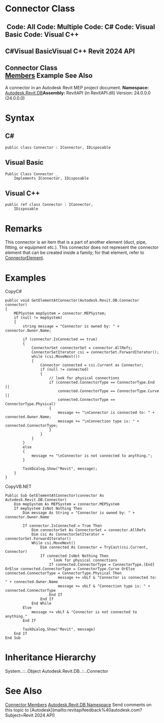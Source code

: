 # Connector Class

﻿
 Code: All Code: Multiple Code: C# Code: Visual Basic Code: Visual C++   
---  
C#Visual BasicVisual C++
Revit 2024 API  
---  
Connector Class  
[Members](46c26e09-25fe-03b8-7737-fecf25d02791.md "Connector Members") Example See Also  
---  
A connector in an Autodesk Revit MEP project document. 
**Namespace:** [Autodesk.Revit.DB](87546ba7-461b-c646-cbb1-2cb8f5bff8b2.md "Autodesk.Revit.DB Namespace")**Assembly:** RevitAPI (in RevitAPI.dll) Version: 24.0.0.0 (24.0.0.0)
# Syntax
C#  
---  
```text
public class Connector : IConnector, IDisposable
```
  
Visual Basic  
---  
```text
Public Class Connector _
	Implements IConnector, IDisposable
```
  
Visual C++  
---  
```text
public ref class Connector : IConnector, 
	IDisposable
```
  
# Remarks
This connector is an item that is a part of another element (duct, pipe, fitting, or equipment etc.). This connector does not represent the connector element that can be created inside a family; for that element, refer to [ConnectorElement](cd7d7579-1058-e8ca-d55a-c3a914843667.md "ConnectorElement Class"). 
# Examples
CopyC#
```text
public void GetElementAtConnector(Autodesk.Revit.DB.Connector connector)
{
    MEPSystem mepSystem = connector.MEPSystem;
    if (null != mepSystem)
    {
        string message = "Connector is owned by: " + connector.Owner.Name;

        if (connector.IsConnected == true)
        {
            ConnectorSet connectorSet = connector.AllRefs;
            ConnectorSetIterator csi = connectorSet.ForwardIterator();
            while (csi.MoveNext())
            {
                Connector connected = csi.Current as Connector;
                if (null != connected)
                {
                    // look for physical connections
                    if (connected.ConnectorType == ConnectorType.End ||
                        connected.ConnectorType == ConnectorType.Curve ||
                        connected.ConnectorType == ConnectorType.Physical)
                    {
                        message += "\nConnector is connected to: " + connected.Owner.Name;
                        message += "\nConnection type is: " + connected.ConnectorType;
                    }
                }
            }
        }
        else
        {
            message += "\nConnector is not connected to anything.";
        }

        TaskDialog.Show("Revit", message);            
    }
}
```

CopyVB.NET
```text
Public Sub GetElementAtConnector(connector As Autodesk.Revit.DB.Connector)
    Dim mepSystem As MEPSystem = connector.MEPSystem
    If mepSystem IsNot Nothing Then
        Dim message As String = "Connector is owned by: " + connector.Owner.Name

        If connector.IsConnected = True Then
            Dim connectorSet As ConnectorSet = connector.AllRefs
            Dim csi As ConnectorSetIterator = connectorSet.ForwardIterator()
            While csi.MoveNext()
                Dim connected As Connector = TryCast(csi.Current, Connector)
                If connected IsNot Nothing Then
                    ' look for physical connections
                    If connected.ConnectorType = ConnectorType.[End] OrElse connected.ConnectorType = ConnectorType.Curve OrElse connected.ConnectorType = ConnectorType.Physical Then
                        message += vbLf & "Connector is connected to: " + connected.Owner.Name
                        message += vbLf & "Connection type is: " + connected.ConnectorType
                    End If
                End If
            End While
        Else
            message += vbLf & "Connector is not connected to anything."
        End If

        TaskDialog.Show("Revit", message)
    End If
End Sub
```

# Inheritance Hierarchy
System..::..Object Autodesk.Revit.DB..::..Connector
# See Also
[Connector Members](46c26e09-25fe-03b8-7737-fecf25d02791.md "Connector Members")
[Autodesk.Revit.DB Namespace](87546ba7-461b-c646-cbb1-2cb8f5bff8b2.md "Autodesk.Revit.DB Namespace")
Send comments on this topic to [Autodesk](mailto:revitapifeedback%40autodesk.com?Subject=Revit 2024 API)